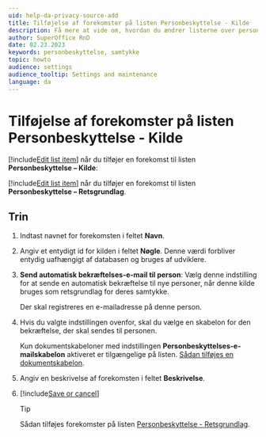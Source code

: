 ```yaml
---
uid: help-da-privacy-source-add
title: Tilføjelse af forekomster på listen Personbeskyttelse - Kilde
description: Få mere at vide om, hvordan du ændrer listerne over personbeskyttelse i denne vejledning.
author: SuperOffice RnD
date: 02.23.2023
keywords: personbeskyttelse, samtykke
topic: howto
audience: settings
audience_tooltip: Settings and maintenance
language: da
---
```


# Tilføjelse af forekomster på listen Personbeskyttelse - Kilde

[!include[Edit list item](includes/edit-list-item.md)] når du tilføjer en forekomst til listen **Personbeskyttelse – Kilde**:

[!include[Edit list item](includes/edit-list-item.md)] når du tilføjer en forekomst til listen **Personbeskyttelse – Retsgrundlag**.

## Trin

1. Indtast navnet for forekomsten i feltet **Navn**.

2. Angiv et entydigt id for kilden i feltet **Nøgle**. Denne værdi forbliver entydig uafhængigt af databasen og bruges af udviklere.

3. **Send automatisk bekræftelses-e-mail til person**: Vælg denne indstilling for at sende en automatisk bekræftelse til nye personer, når denne kilde bruges som retsgrundlag for deres samtykke.

    Der skal registreres en e-mailadresse på denne person.

4. Hvis du valgte indstillingen ovenfor, skal du vælge en skabelon for den bekræftelse, der skal sendes til personen.

    Kun dokumentskabeloner med indstillingen **Personbeskyttelses-e-mailskabelon** aktiveret er tilgængelige på listen. [Sådan tilføjes en dokumentskabelon][1].

5. Angiv en beskrivelse af forekomsten i feltet **Beskrivelse**.

6. [!include[Save or cancel](includes/save-or-cancel.md)]

    > [!TIP]
    > Sådan tilføjes forekomster på listen [Personbeskyttelse - Retsgrundlag][2].

<!-- Referenced links -->
[1]: ../../../document/templates/admin/link-template.md
[2]: privacy-legal-base-add.md

<!-- Referenced images -->
